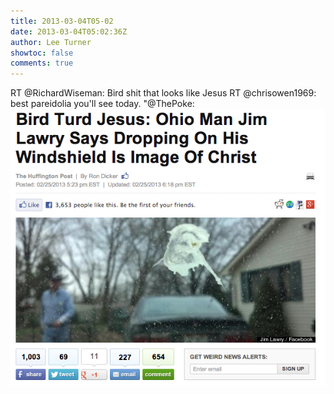 ```yaml
---
title: 2013-03-04T05-02
date: 2013-03-04T05:02:36Z
author: Lee Turner
showtoc: false
comments: true
---
```


RT @RichardWiseman: Bird shit that looks like Jesus RT @chrisowen1969: best pareidolia you'll see today.  "@ThePoke: ![](/img/x//308442328517988352-BEb8xZZCQAAcUO1.png)

